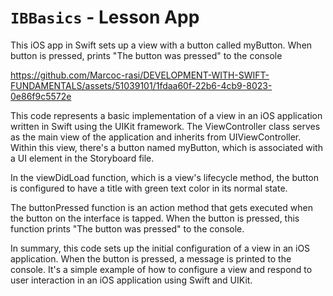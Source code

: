 # `IBBasics` - Lesson App

This iOS app in Swift sets up a view with a button called myButton. When button is pressed, prints "The button was pressed" to the console

https://github.com/Marcoc-rasi/DEVELOPMENT-WITH-SWIFT-FUNDAMENTALS/assets/51039101/1fdaa60f-22b6-4cb9-8023-0e86f9c5572e

This code represents a basic implementation of a view in an iOS application written in Swift using the UIKit framework. The ViewController class serves as the main view of the application and inherits from UIViewController. Within this view, there's a button named myButton, which is associated with a UI element in the Storyboard file.

In the viewDidLoad function, which is a view's lifecycle method, the button is configured to have a title with green text color in its normal state.

The buttonPressed function is an action method that gets executed when the button on the interface is tapped. When the button is pressed, this function prints "The button was pressed" to the console.

In summary, this code sets up the initial configuration of a view in an iOS application. When the button is pressed, a message is printed to the console. It's a simple example of how to configure a view and respond to user interaction in an iOS application using Swift and UIKit.
